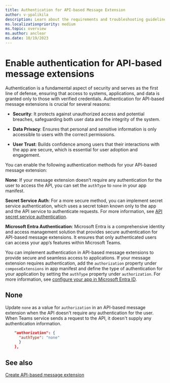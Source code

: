 ```yaml
---
title: Authentication for API-based Message Extension
author: v-ypalikila
description: Learn about the requirements and troubleshooting guidelines for an API-based message extension, authentication, register an API key, and schema mapping.
ms.localizationpriority: medium
ms.topic: overview
ms.author: anclear
ms.date: 10/19/2023
---
```


# Enable authentication for API-based message extensions

Authentication is a fundamental aspect of security and serves as the first line of defense, ensuring that access to systems, applications, and data is granted only to those with verified credentials. Authentication for API-based message extensions is crucial for several reasons:

* **Security**: It protects against unauthorized access and potential breaches, safeguarding both user data and the integrity of the system.
* **Data Privacy**: Ensures that personal and sensitive information is only accessible to users with the correct permissions.

* **User Trust**: Builds confidence among users that their interactions with the app are secure, which is essential for user adoption and engagement.

You can enable the following authentication methods for your API-based message extension:

**None**: If your message extension doesn’t require any authentication for the user to access the API, you can set the `authType` to `none` in your app manifest.

**Secret Service Auth**: For a more secure method, you can implement secret service authentication, which uses a secret token known only to the app and the API service to authenticate requests. For more information, see [API secret service authentication](api-based-secret-service-auth.md).

**Microsoft Entra Authentication**: Microsoft Entra is a comprehensive identity and access management solution that provides secure authentication for API-based message extensions. It ensures that only authenticated users can access your app’s features within Microsoft Teams.

You can implement authentication in API-based message extensions to provide secure and seamless access to applications. If your message extension requires authentication, add the `authorization` property under `composeExtensions` in app manifest and define the type of authentication for your application by setting the `authType` property under `authorization`. For more information, see [configure your app in Microsoft Entra ID](api-based-microsoft-entra.md).

## None

Update `none` as a value for `authorization` in an API-based message extension when the API doesn't require any authentication for the user. When Teams service sends a request to the API, it doesn't supply any authentication information.

```json
    "authorization": {
      "authType": "none"
      }
    },
```

## See also

[Create API-based message extension](create-api-message-extension.md)
